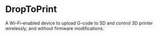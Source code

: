 # DropToPrint
A Wi-Fi-enabled device to upload G-code to SD and control 3D printer wirelessly, and without firmware modifications.
